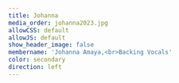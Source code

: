 ```yaml
---
title: Johanna
media_order: johanna2023.jpg
allowCSS: default
allowJS: default
show_header_image: false
membername: 'Johanna Amaya,<br>Backing Vocals'
color: secondary
direction: left
---
```



